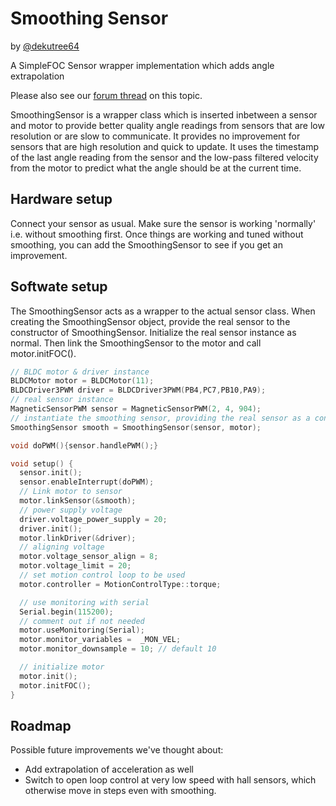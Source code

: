 # Smoothing Sensor

by [@dekutree64](https://github.com/dekutree64)

A SimpleFOC Sensor wrapper implementation which adds angle extrapolation

Please also see our [forum thread](https://community.simplefoc.com/t/smoothingsensor-experimental-sensor-angle-extrapoltion/3105) on this topic.


SmoothingSensor is a wrapper class which is inserted inbetween a sensor and motor to provide better quality angle readings from sensors that are low resolution or are slow to communicate. It provides no improvement for sensors that are high resolution and quick to update. It uses the timestamp of the last angle reading from the sensor and the low-pass filtered velocity from the motor to predict what the angle should be at the current time.


## Hardware setup

Connect your sensor as usual. Make sure the sensor is working 'normally' i.e. without smoothing first. Once things are working and tuned without smoothing, you can add the SmoothingSensor to see if you get an improvement.


## Softwate setup

The SmoothingSensor acts as a wrapper to the actual sensor class. When creating the SmoothingSensor object, provide the real sensor to the constructor of SmoothingSensor. Initialize the real sensor instance as normal. Then link the SmoothingSensor to the motor and call motor.initFOC().


```c++
// BLDC motor & driver instance
BLDCMotor motor = BLDCMotor(11);
BLDCDriver3PWM driver = BLDCDriver3PWM(PB4,PC7,PB10,PA9);
// real sensor instance
MagneticSensorPWM sensor = MagneticSensorPWM(2, 4, 904);
// instantiate the smoothing sensor, providing the real sensor as a constructor argument
SmoothingSensor smooth = SmoothingSensor(sensor, motor);

void doPWM(){sensor.handlePWM();}

void setup() {
  sensor.init();
  sensor.enableInterrupt(doPWM);
  // Link motor to sensor
  motor.linkSensor(&smooth);
  // power supply voltage
  driver.voltage_power_supply = 20;
  driver.init();
  motor.linkDriver(&driver);
  // aligning voltage 
  motor.voltage_sensor_align = 8;
  motor.voltage_limit = 20;
  // set motion control loop to be used
  motor.controller = MotionControlType::torque;

  // use monitoring with serial 
  Serial.begin(115200);
  // comment out if not needed
  motor.useMonitoring(Serial);
  motor.monitor_variables =  _MON_VEL; 
  motor.monitor_downsample = 10; // default 10

  // initialize motor
  motor.init();
  motor.initFOC();
}
```


## Roadmap

Possible future improvements we've thought about:

- Add extrapolation of acceleration as well
- Switch to open loop control at very low speed with hall sensors, which otherwise move in steps even with smoothing.


